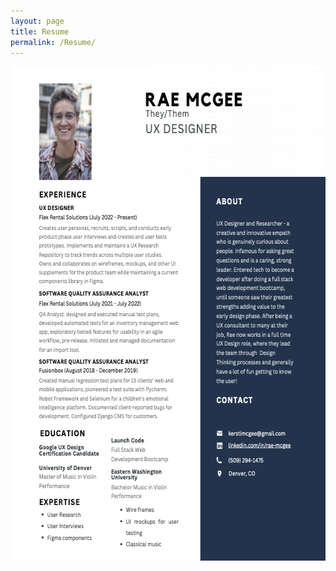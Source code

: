 ```yaml
---
layout: page
title: Resume
permalink: /Resume/
---
```


<img src="https://github.com/RH-X/portfolio/blob/gh-pages/docs/about-page/rae-mcgee-resume.png?raw=true" height= 791 width="612"/>


<!--
![Rae McGee's Resume [https://github.com/RH-X/portfolio/blob/gh-pages/docs/about-page/rae-mcgee-resume.png]](https://github.com/RH-X/portfolio/blob/gh-pages/docs/about-page/rae-mcgee-resume.png?raw=true)

